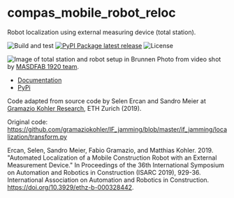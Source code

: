 # compas_mobile_robot_reloc
Robot localization using external measuring device (total station).

![Build and test](https://github.com/gramaziokohler/compas_mobile_robot_reloc/workflows/workflow/badge.svg)
[![PyPI Package latest release](https://img.shields.io/pypi/v/compas_fab.svg)](https://pypi.org/projects/compas_mobile_robot_reloc)
![License](https://img.shields.io/github/license/gramaziokohler/rapid_clay_formations_fab)

![Image of total station and robot setup in Brunnen](docs/images/total_station_brunnen.png)
Photo from video shot by
[MASDFAB 1920 team](https://www.masdfab.com/2019-20-t3-mas-dfab).

* [Documentation](https://gramaziokohler.github.io/compas_mobile_robot_reloc)
* [PyPi](https://pypi.org/projects/compas_mobile_robot_reloc)

Code adapted from source code by Selen Ercan and Sandro Meier at [Gramazio
Kohler Research](https://gramaziokohler.arch.ethz.ch/), ETH Zurich (2019).

Original code:
https://github.com/gramaziokohler/IF_jamming/blob/master/if_jamming/localization/transform.py

Ercan, Selen, Sandro Meier, Fabio Gramazio, and Matthias Kohler. 2019.
"Automated Localization of a Mobile Construction Robot with an External
Measurement Device." In Proceedings of the 36th International Symposium on
Automation and Robotics in Construction (ISARC 2019), 929-36. International
Association on Automation and Robotics in Construction.
https://doi.org/10.3929/ethz-b-000328442.
